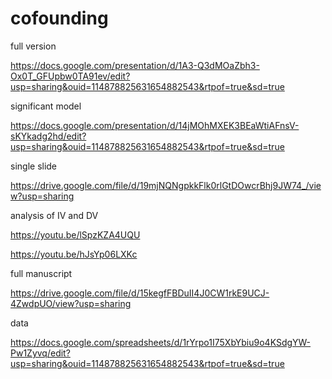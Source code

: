 # cofounding
full version

https://docs.google.com/presentation/d/1A3-Q3dMOaZbh3-Ox0T_GFUpbw0TA91ev/edit?usp=sharing&ouid=114878825631654882543&rtpof=true&sd=true

significant model

https://docs.google.com/presentation/d/14jMOhMXEK3BEaWtiAFnsV-sKYkadg2hd/edit?usp=sharing&ouid=114878825631654882543&rtpof=true&sd=true

single slide

https://drive.google.com/file/d/19mjNQNgpkkFlk0rlGtDOwcrBhj9JW74_/view?usp=sharing

analysis of IV and DV

https://youtu.be/lSpzKZA4UQU

https://youtu.be/hJsYp06LXKc

full manuscript

https://drive.google.com/file/d/15kegfFBDuII4J0CW1rkE9UCJ-4ZwdpUO/view?usp=sharing

data

https://docs.google.com/spreadsheets/d/1rYrpo1I75XbYbiu9o4KSdgYW-Pw1Zyvq/edit?usp=sharing&ouid=114878825631654882543&rtpof=true&sd=true
